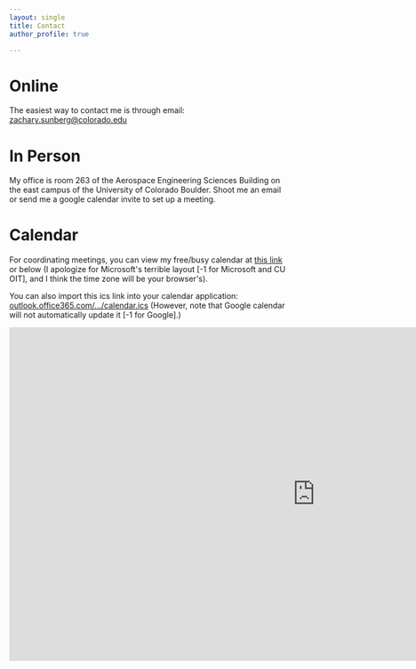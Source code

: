 ```yaml
---
layout: single
title: Contact
author_profile: true

---
```


# Online

The easiest way to contact me is through email: [zachary.sunberg@colorado.edu](mailto:zachary.sunberg@colorado.edu)

# In Person

My office is room 263 of the Aerospace Engineering Sciences Building on the east campus of the University of Colorado Boulder. Shoot me an email or send me a google calendar invite to set up a meeting.

# Calendar

For coordinating meetings, you can view my free/busy calendar at [this link](https://outlook.office365.com/owa/calendar/5e4124a72c7a47c389d4cd4539bdfffe@colorado.edu/697ff15ee65b4c22b9826fbc5d2c007b8042255640283035907/calendar.html) or below (I apologize for Microsoft's terrible layout [-1 for Microsoft and CU OIT], and I think the time zone will be your browser's).

You can also import this ics link into your calendar application: [outlook.office365.com/.../calendar.ics](https://outlook.office365.com/owa/calendar/5e4124a72c7a47c389d4cd4539bdfffe@colorado.edu/697ff15ee65b4c22b9826fbc5d2c007b8042255640283035907/calendar.ics) (However, note that Google calendar will not automatically update it [-1 for Google].)

<!--
<iframe src="https://calendar.google.com/calendar/embed?src=b6975fng9j4qu52l29uc4po20jqhvva6%40import.calendar.google.com&ctz=America%2FDenver&mode=WEEK" style="border: 0" width="800" height="600" frameborder="0" scrolling="no"></iframe>
-->

<iframe src="https://outlook.office365.com/owa/calendar/5e4124a72c7a47c389d4cd4539bdfffe@colorado.edu/697ff15ee65b4c22b9826fbc5d2c007b8042255640283035907/calendar.html" style="border-width:0" width="1100" height="600" frameborder="0"></iframe>
